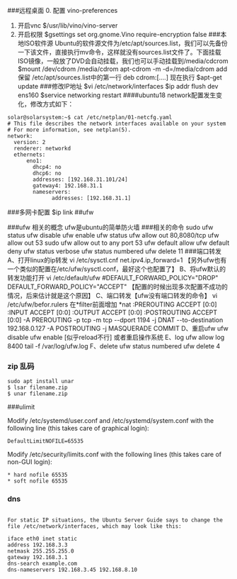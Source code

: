 ###远程桌面
0. 配置
vino-preferences
1. 开启vnc
$/usr/lib/vino/vino-server	
2. 开启权限	
$gsettings set org.gnome.Vino require-encryption false
###本地ISO软件源
	Ubuntu的软件源文件为/etc/apt/sources.list，我们可以先备份一下该文件，直接执行mv命令，这样就没有sources.list文件了。下面挂载ISO镜像，一般放了DVD会自动挂载，我们也可以手动挂载到/media/cdcrom
	$mount /dev/cdrom /media/cdrom 
	apt-cdrom -m -d=/media/cdrom add 
	保留 /etc/apt/sources.list中的第一行
	deb cdrom:[....]
	现在执行
	$apt-get update 
###修改IP地址
	$vi /etc/network/interfaces
	$ip addr flush dev ens160
	$service networking restart
####ubuntu18
	network配置发生变化，修改方式如下：
```
solar@solarsystem:~$ cat /etc/netplan/01-netcfg.yaml 
# This file describes the network interfaces available on your system
# For more information, see netplan(5).
network:
  version: 2
  renderer: networkd
  ethernets:
      eno1:
        dhcp4: no
        dhcp6: no
        addresses: [192.168.31.101/24]
        gateway4: 192.168.31.1
        nameservers:
              addresses: [192.168.31.1]
```
###多网卡配置
	$ip link
##ufw

###ufw 相关的概念
	ufw是ubuntu的简单防火墙
###相关的命令
	   sudo ufw status
	   ufw disable 
	   ufw enable 
	   ufw  status
	   ufw  allow out 80,8080/tcp
	   ufw allow out 53
	   sudo ufw allow out to any port 53
	   ufw default allow 
	   ufw default deny 
	   ufw status verbose 
	   ufw status numbered 
	   ufw delete 11
###端口转发
	A、打开linux的ip转发
		vi /etc/sysctl.cnf 
		net.ipv4.ip_forward=1
		【另外ufw也有一个类似的配置在/etc/ufw/sysctl.conf，最好这个也配置了】
	B、将ufw默认的转发功能打开
		vi /etc/default/ufw	
		#DEFAULT_FORWARD_POLICY="DROP"
		DEFAULT_FORWARD_POLICY="ACCEPT"
		【配置的时候出现多次配置不成功的情况，后来估计就是这个原因】
	C、端口转发【ufw没有端口转发的命令】
		vi /etc/ufw/befor.rulers
		 在*filter前面增加
		*nat
		:PREROUTING ACCEPT [0:0]
		:INPUT ACCEPT [0:0]
		:OUTPUT ACCEPT [0:0]
		:POSTROUTING ACCEPT [0:0]
		-A PREROUTING  -p tcp -m tcp --dport 1194 -j DNAT --to-destination 192.168.0.127
		-A POSTROUTING -j MASQUERADE
		COMMIT
	D、重启ufw
		ufw disable 
		ufw enable
		[似乎reload不行]
		或者重启操作系统
	E、log
		ufw allow log 8400
		tail -f /var/log/ufw.log
	F、delete
		ufw status numbered
		ufw delete 4
### zip 乱码
```
sudo apt install unar
$ lsar filename.zip
$ unar filename.zip
```
###ulimit

Modify /etc/systemd/user.conf and /etc/systemd/system.conf with the following line (this takes care of graphical login):

	DefaultLimitNOFILE=65535
Modify /etc/security/limits.conf with the following lines (this takes care of non-GUI login):

	* hard nofile 65535
	* soft nofile 65535
### dns
```

For static IP situations, the Ubuntu Server Guide says to change the file /etc/network/interfaces, which may look like this:

iface eth0 inet static
address 192.168.3.3
netmask 255.255.255.0
gateway 192.168.3.1
dns-search example.com
dns-nameservers 192.168.3.45 192.168.8.10
```